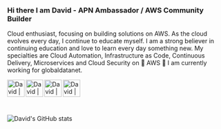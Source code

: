 ### Hi there I am David - APN Ambassador / AWS Community Builder

Cloud enthusiast, focusing on building solutions on AWS. As the cloud evolves every day, I continue to educate myself.
I am a strong believer in continuing education and love to learn every day something new. My specialties are Cloud Automation, Infrastructure as Code, Continuous Delivery, Microservices and Cloud Security on 🧡 AWS 🧡
I am currently working for globaldatanet.



<a href="https://www.linkedin.com/in/daknhh/" target="_blank">
  <img align="left" alt="David | Linkedin" width="40px" src="https://https://raw.githubusercontent.com/daknhh/daknhh/static/linkedin.png" />
</a>
<a href="https://aws.amazon.com/partners/ambassadors/?cards-body.sort-by=item.additionalFields.ambassadorName&cards-body.sort-order=asc&cards-body.q=david%2Bkrohn&cards-body.q_operator=AND" target="_blank">
  <img align="left" alt="David | AWS " width="40px" src="https://https://raw.githubusercontent.com/daknhh/daknhh/static/community-builders.png" />
</a>
<a href="https://dev.to/daknhh" target="_blank">
  <img align="left" alt="David | AWS " width="40px" src="https://https://raw.githubusercontent.com/daknhh/daknhh/static/devto.webp" />
</a>
<a href="https://twitter.com/DAKNHH" target="_blank">
  <img align="left" alt="David | Twitter" width="40px" src="https://https://raw.githubusercontent.com/daknhh/daknhh/static/twitter.png" />
</a>




<br />
<br /><br />
<br />

![David's GitHub stats](https://github-readme-stats.vercel.app/api?username=daknhh&show_icons=true&theme=blueberry)


<!--
**daknhh/daknhh** is a ✨ _special_ ✨ repository because its `README.md` (this file) appears on your GitHub profile.


